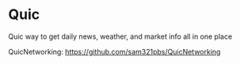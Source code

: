 # Quic
Quic way to get daily news, weather, and market info all in one place

QuicNetworking: https://github.com/sam321pbs/QuicNetworking
